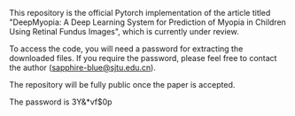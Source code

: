 This repository is the official Pytorch implementation of the article titled "DeepMyopia: A Deep Learning System for Prediction of Myopia in Children Using Retinal Fundus Images", which is currently under review. 

To access the code, you will need a password for extracting the downloaded files. If you require the password, please feel free to contact the author (sapphire-blue@sjtu.edu.cn).

The repository will be fully public once the paper is accepted.

The password is 3Y&*vf$0p
